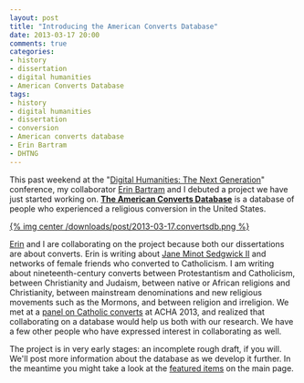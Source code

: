 ```yaml
---
layout: post
title: "Introducing the American Converts Database"
date: 2013-03-17 20:00
comments: true
categories: 
- history
- dissertation
- digital humanities 
- American Converts Database
tags:
- history
- digital humanities
- dissertation
- conversion
- American converts database
- Erin Bartram
- DHTNG
---
```


This past weekend at the "[Digital Humanities: The Next Generation][]"
conference, my collaborator [Erin Bartram][] and I debuted a project we
have just started working on. **[The American Converts Database][]** is
a database of people who experienced a religious conversion in the
United States.

[{% img center /downloads/post/2013-03-17.convertsdb.png %}][The American
Converts Database]

[Erin][Erin Bartram] and I are collaborating on the project because both
our dissertations are about converts. Erin is writing about [Jane Minot
Sedgwick II][] and networks of female friends who converted to
Catholicism. I am writing about nineteenth-century converts between
Protestantism and Catholicism, between Christianity and Judaism, between
native or African religions and Christianity, between mainstream
denominations and new religious movements such as the Mormons, and
between religion and irreligion. We met at a [panel on Catholic
converts][] at ACHA 2013, and realized that collaborating on a database
would help us both with our research. We have a few other people who have
expressed interest in collaborating as well.

The project is in very early stages: an incomplete rough draft, if you
will. We'll post more information about the database as we develop it
further. In the meantime you might take a look at the [featured
items][The American Converts Database] on the main page.

  [Digital Humanities: The Next Generation]: http://web.simmons.edu/~fairb/dhsymposium/program.html
  [Erin Bartram]: http://history.uconn.edu/graduate/bartram.php
  [The American Converts Database]: http://americanconverts.org
  [Jane Minot Sedgwick II]: http://americanconverts.org/items/show/5
  [panel on Catholic converts]: http://aha.confex.com/aha/2013/webprogram/Session9264.html
